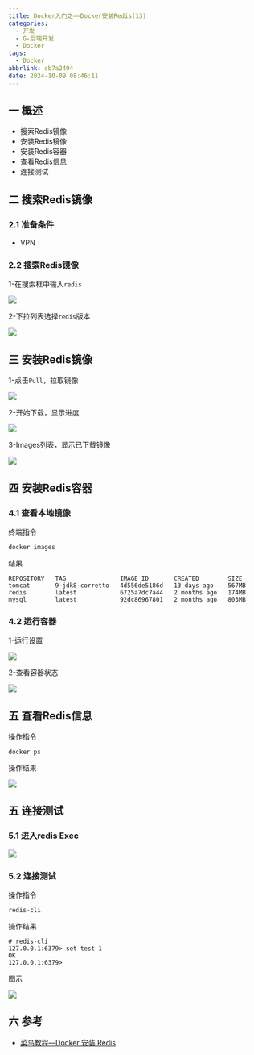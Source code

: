 ```yaml
---
title: Docker入门之——Docker安装Redis(13)
categories:
  - 开发
  - G-后端开发
  - Docker
tags:
  - Docker
abbrlink: cb7a2494
date: 2024-10-09 08:46:11
---
```

## 一 概述

* 搜索Redis镜像
* 安装Redis镜像
* 安装Redis容器
* 查看Redis信息
* 连接测试

<!--more-->

## 二 搜索Redis镜像

### 2.1 准备条件

* VPN

### 2.2 搜索Redis镜像

1-在搜索框中输入`redis`

![][1]

2-下拉列表选择`redis`版本

![][2]

## 三 安装Redis镜像

1-点击`Pull`，拉取镜像

![][3]

2-开始下载，显示进度

![][4]

3-Images列表，显示已下载镜像

![][5]

## 四 安装Redis容器

### 4.1 查看本地镜像

终端指令

```
docker images
```

结果

```
REPOSITORY   TAG               IMAGE ID       CREATED        SIZE
tomcat       9-jdk8-corretto   4d556de5186d   13 days ago    567MB
redis        latest            6725a7dc7a44   2 months ago   174MB
mysql        latest            92dc86967801   2 months ago   803MB
```

### 4.2 运行容器

1-运行设置

![][6]

2-查看容器状态

![][7]

## 五 查看Redis信息

操作指令

```
docker ps
```

操作结果

![][8]

## 五 连接测试

### 5.1 进入redis Exec

![][9]

### 5.2 连接测试

操作指令

```
redis-cli
```

操作结果

```
# redis-cli
127.0.0.1:6379> set test 1
OK
127.0.0.1:6379>
```

图示

![][10]

## 六 参考

* [菜鸟教程—Docker 安装 Redis](https://www.runoob.com/docker/docker-install-redis.html)



[1]:https://cdn.jsdelivr.net/gh/pgzxc/cdn/blog-docker/docker-13-redis-search-1.png
[2]:https://cdn.jsdelivr.net/gh/pgzxc/cdn/blog-docker/docker-13-redis-tag-2.png
[3]:https://cdn.jsdelivr.net/gh/pgzxc/cdn/blog-docker/docker-13-redis-pull-3.png
[4]:https://cdn.jsdelivr.net/gh/pgzxc/cdn/blog-docker/docker-13-redis-download-4.png
[5]:https://cdn.jsdelivr.net/gh/pgzxc/cdn/blog-docker/docker-13-redis-container-list-5.png
[6]:https://cdn.jsdelivr.net/gh/pgzxc/cdn/blog-docker/docker-13-redis-run-option-6.png
[7]:https://cdn.jsdelivr.net/gh/pgzxc/cdn/blog-docker/docker-13-redis-container-state-7.png
[8]:https://cdn.jsdelivr.net/gh/pgzxc/cdn/blog-docker/docker-13-redis-state-8.png
[9]:https://cdn.jsdelivr.net/gh/pgzxc/cdn/blog-docker/docker-13-redis-exec-9.png
[10]:https://cdn.jsdelivr.net/gh/pgzxc/cdn/blog-docker/docker-13-redis-exec-result-10.png